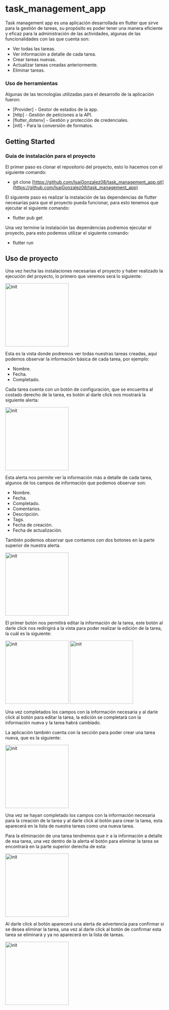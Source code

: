# task_management_app

Task management app es una aplicación desarrollada en flutter que sirve para la gestión de tareas, su propósito es poder tener una manera eficiente y eficaz para la administración de las actividades, algunas de las funcionalidades con las que cuenta son:

- Ver todas las tareas.  
- Ver información a detalle de cada tarea.  
- Crear tareas nuevas.  
- Actualizar tareas creadas anteriormente.  
- Eliminar tareas.

### Uso de herramientas
Algunas de las tecnologías utilizadas para el desarrollo de la aplicación fueron:

- [Provider] - Gestor de estados de la app.    
- [http] - Gestión de peticiones a la API.    
- [flutter_dotenv] - Gestión y protección de credenciales.    
- [intl] - Para la conversión de formatos.    

## Getting Started

### Guía de instalación para el proyecto
  
El primer paso es clonar el repositorio del proyecto, esto lo hacemos con el siguiente comando:  

- git clone [https://github.com/IsaiGonzalez08/task_management_app.git](https://github.com/IsaiGonzalez08/task_management_app)


El siguiente paso es realizar la instalación de las dependencias de flutter necesarias para que el proyecto pueda funcionar, para esto tenemos que ejecutar el siguiente comando:  

- flutter pub get  

Una vez termine la instalación las dependencias podremos ejecutar el proyecto, para esto podemos utilizar el siguiente comando:  

- flutter run


## Uso de proyecto

Una vez hecha las instalaciones necesarias el proyecto y haber realizado la ejecución del proyecto, lo primero que veremos será lo siguiente:

<img src="https://github.com/user-attachments/assets/c12d0573-db66-4e89-8fda-03ef73881266" alt="init" width="200"/>

Esta es la vista donde podremos ver todas nuestras tareas creadas, aquí podemos observar la información básica de cada tarea, por ejemplo:

 - Nombre.
 - Fecha.
 - Completado.


Cada tarea cuenta con un botón de configuración, que se encuentra al costado derecho de la tarea, es botón al darle click nos mostrará la siguiente alerta:


<img src="https://github.com/user-attachments/assets/9cff9738-6782-4e6d-b4a2-3279b22d757b" alt="init" width="200"/>

Esta alerta nos permite ver la información más a detalle de cada tarea, algunos de los campos de información que podemos observar son:

 - Nombre.
 - Fecha.
 - Completado.
 - Comentarios.
 - Descripción.
 - Tags.
 - Fecha de creación.
 - Fecha de actualización.

También podemos observar que contamos con dos botones en la parte superior de nuestra alerta.

<img src="https://github.com/user-attachments/assets/9c7aee75-6c6c-4554-a7fa-82b776ba3ffc" alt="init" width="200"/>


El primer botón nos permitirá editar la información de la tarea, este botón al darle click nos redirigirá a la vista para poder realizar la edición de la tarea, la cuál es la siguiente:

<img src="https://github.com/user-attachments/assets/d4db5740-5d0a-49b7-b388-87c1f8f02b24" alt="init" width="200"/>
<img src="https://github.com/user-attachments/assets/726299f5-ae3b-4aa1-b46d-8b345a3ceeae" alt="init" width="200"/>

Una vez completados los campos con la información necesaria y al darle click al botón para editar la tarea, la edición se completará con la información nueva y la tarea habrá cambiado.

La aplicación también cuenta con la sección para poder crear una tarea nueva, que es la siguiente:

<img src="https://github.com/user-attachments/assets/c881387e-41c8-4cb2-9cb9-a22816bc360c" alt="init" width="200"/>

Una vez se hayan completado los campos con la información necesaria para la creación de la tarea y al darle click al botón para crear la tarea, esta aparecerá en la lista de nuestra tareas como una nueva tarea.

Para la eliminación de una tarea tendremos que ir a la información a detalle de esa tarea, una vez dentro de la alerta el botón para eliminar la tarea se encontrará en la parte superior derecha de esta: 

<img src="https://github.com/user-attachments/assets/c68e5ae0-fc07-4965-aa52-689aa28cf91f" alt="init" width="200"/>

Al darle click al botón aparecerá una alerta de advertencia para confirmar si se desea eliminar la tarea, una vez al darle click al botón de confirmar esta tarea se eliminará y ya no aparecerá en la lista de tareas.

<img src="https://github.com/user-attachments/assets/c677ce88-cdb6-43d2-b281-f502d7b7638e" alt="init" width="200"/>



